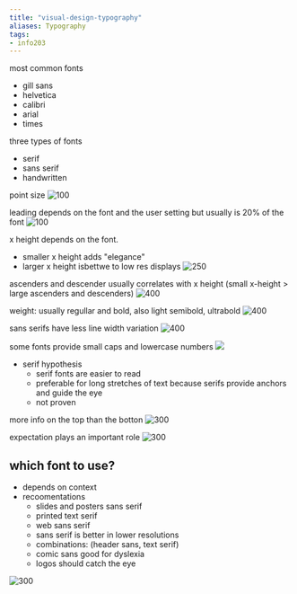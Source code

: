 ```yaml
---
title: "visual-design-typography"
aliases: Typography
tags: 
- info203
---
```


most common fonts
- gill sans
- helvetica
- calibri
- arial
- times

three types of fonts
- serif
- sans serif
- handwritten

point size
![100](https://i.imgur.com/9lMGK1g.png)

leading depends on the font and the user setting but usually is 20% of the font
![100](https://i.imgur.com/eABpxfK.png)

x height depends on the font.
- smaller x height adds "elegance"
- larger x height isbettwe to low res displays
![250](https://i.imgur.com/BvPCazi.png)

ascenders and descender usually correlates with x height (small x-height > large ascenders and descenders)
![400](https://i.imgur.com/Iv7FK4F.png)

weight: usually regullar and bold, also light semibold, ultrabold
![400](https://i.imgur.com/YboKpT7.png)

sans serifs have less line width variation
![400](https://i.imgur.com/3GkpMf3.png)

some fonts provide small caps and lowercase numbers
![](https://i.imgur.com/lEYKFl8.png)



- serif hypothesis
	- serif fonts are easier to read
	- preferable for long stretches of text because serifs provide anchors and guide the eye
	- not proven

more info on the top than the botton
![300](https://i.imgur.com/XEF8nlr.png)

expectation plays an important role
![300](https://i.imgur.com/Uu6B2bQ.png)



## which font to use?
- depends on context
- recoomentations
	- slides and posters sans serif
	- printed text serif
	- web sans serif
	- sans serif is better in lower resolutions
	- combinations: (header sans, text serif)
	- comic sans good for dyslexia
	- logos should catch the eye

 
![300](https://i.imgur.com/T80gQOA.png)
